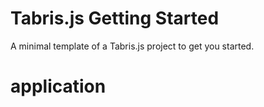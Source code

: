 # Tabris.js Getting Started

A minimal template of a Tabris.js project to get you started.
# application
